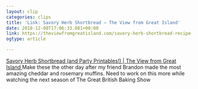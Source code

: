 ```yaml
---
layout: clip
categories: clips
title: 'Link: Savory Herb Shortbread — The View from Great Island'
date: 2018-12-08T17:06:33.081+00:00
link: https://theviewfromgreatisland.com/savory-herb-shortbread-recipe-and-spring-party-printables/?crlt.pid=camp.mIhGV4zTG6fe
ogtype: article

---
```

[ Savory Herb Shortbread (and Party Printables!) | The View from Great Island ]( https://theviewfromgreatisland.com/savory-herb-shortbread-recipe-and-spring-party-printables/?crlt.pid=camp.mIhGV4zTG6fe ) 
Make these the other day after my friend Brandon made the most amazing cheddar and rosemary muffins. Need to work on this more while watching the next season of The Great British Baking Show